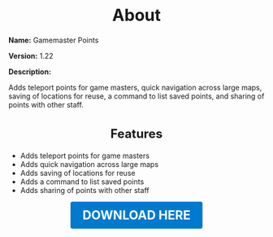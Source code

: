 <h1 style="text-align:center; font-size:2rem; font-weight:bold;">About</h1>

**Name:**
Gamemaster Points

**Version:**
1.22

**Description:**

Adds teleport points for game masters, quick navigation across large maps, saving of locations for reuse, a command to list saved points, and sharing of points with other staff.

<h2 style="text-align:center; font-size:1.5rem; font-weight:bold;">Features</h2>

- Adds teleport points for game masters
- Adds quick navigation across large maps
- Adds saving of locations for reuse
- Adds a command to list saved points
- Adds sharing of points with other staff





<p align="center"><a href="https://github.com/LiliaFramework/Modules/raw/refs/heads/gh-pages/gamemasterpoints.zip" style="display:inline-block;padding:12px 24px;font-size:1.5rem;font-weight:bold;text-decoration:none;color:#fff;background-color:var(--md-primary-fg-color,#007acc);border-radius:4px;">DOWNLOAD HERE</a></p>